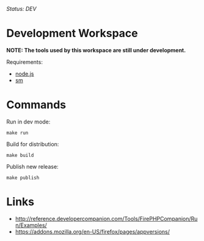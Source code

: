 *Status: DEV*

Development Workspace
=====================

**NOTE: The tools used by this workspace are still under development.**

Requirements:

  * [node.js](http://nodejs.org/)
  * [sm](https://github.com/sourcemint/sm)


Commands
========

Run in dev mode:

    make run

Build for distribution:

    make build

Publish new release:

    make publish


Links
=====

  * http://reference.developercompanion.com/Tools/FirePHPCompanion/Run/Examples/
  * https://addons.mozilla.org/en-US/firefox/pages/appversions/
